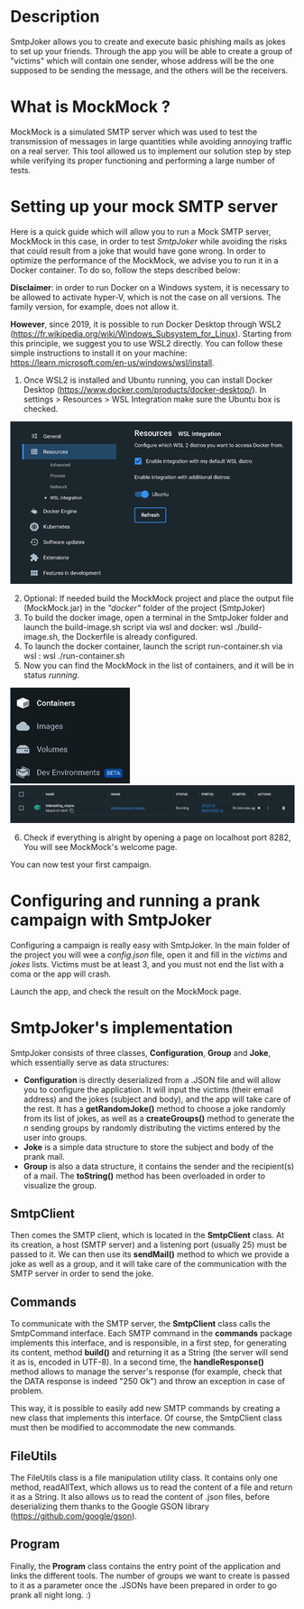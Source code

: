 # Description
SmtpJoker allows you to create and execute basic phishing mails as jokes to set up your friends.
Through the app you will be able to create a group of "victims" which will contain one sender, whose address will be the one supposed to be sending the message, and
the others will be the receivers.

# What is MockMock ?
MockMock is a simulated SMTP server which was used to test the transmission of messages in large quantities while avoiding annoying traffic on a real server. This tool allowed us to implement our solution step by step while verifying its proper functioning and performing a large number of tests. 

# Setting up your mock SMTP server
Here is a quick guide which will allow you to run a Mock SMTP server, MockMock in this case, in order to test *SmtpJoker* while avoiding the risks that could result from a joke that would have gone wrong. 
In order to optimize the performance of the MockMock, we advise you to run it in a Docker container. To do so, follow the steps described below:

**Disclaimer**: in order to run Docker on a Windows system, it is necessary to be allowed to activate hyper-V, which is not the case on all versions. The family version, for example, does not allow it.

**However**, since 2019, it is possible to run Docker Desktop through WSL2 (https://fr.wikipedia.org/wiki/Windows_Subsystem_for_Linux). Starting from this principle, we suggest you to use WSL2 directly. You can follow these simple instructions to install it on your machine: https://learn.microsoft.com/en-us/windows/wsl/install.

1. Once WSL2 is installed and Ubuntu running, you can install Docker Desktop (https://www.docker.com/products/docker-desktop/). In settings > Resources > WSL Integration make sure the Ubuntu box is checked.

![img_2.png](img_2.png)

2. Optional: If needed build the MockMock project and place the output file (MockMock.jar) in the *"docker"* folder of the project (SmtpJoker)
3. To build the docker image, open a terminal in the SmtpJoker folder and launch the build-image.sh script via wsl and docker: wsl ./build-image.sh, the Dockerfile is already configured.
4. To launch the docker container, launch the script run-container.sh via wsl : wsl ./run-container.sh
5. Now you can find the MockMock in the list of containers, and it will be in status *running*.

![img_1.png](img_1.png)     ![img.png](img.png)

6. Check if everything is alright by opening a page on localhost port 8282, You will see MockMock's welcome page.

You can now test your first campaign.

# Configuring and running a prank campaign with SmtpJoker
Configuring a campaign is really easy with SmtpJoker.
In the main folder of the project you will wee a *config.json* file, open it and fill in the *victims* and *jokes* lists. Victims must be at least 3, and you must not end the list with a coma or the app will crash.

Launch the app, and check the result on the MockMock page.

# SmtpJoker's implementation
SmtpJoker consists of three classes, **Configuration**, **Group** and **Joke**, which essentially serve as data structures:

- **Configuration** is directly deserialized from a .JSON file and will allow you to configure the application. It will input the victims (their email address) and the jokes (subject and body), and the app will take care of the rest. It has a **getRandomJoke()** method to choose a joke randomly from its list of jokes, as well as a **createGroups()** method to generate the *n* sending groups by randomly distributing the victims entered by the user into groups.
- **Joke** is a simple data structure to store the subject and body of the prank mail.
- **Group** is also a data structure, it contains the sender and the recipient(s) of a mail. The **toString()** method has been overloaded in order to visualize the group. 

## SmtpClient
Then comes the SMTP client, which is located in the **SmtpClient** class. At its creation, a host (SMTP server) and a listening port (usually 25) must be passed to it. We can then use its **sendMail()** method to which we provide a joke as well as a group, and it will take care of the communication with the SMTP server in order to send the joke.

## Commands
To communicate with the SMTP server, the **SmtpClient** class calls the SmtpCommand interface. Each SMTP command in the **commands** package implements this interface, and is responsible, in a first step, for generating its content, method **build()** and returning it as a String (the server will send it as is, encoded in UTF-8). In a second time, the **handleResponse()** method allows to manage the server's response (for example, check that the DATA response is indeed "250 Ok") and throw an exception in case of problem.

This way, it is possible to easily add new SMTP commands by creating a new class that implements this interface. Of course, the SmtpClient class must then be modified to accommodate the new commands.

## FileUtils
The FileUtils class is a file manipulation utility class.
It contains only one method, readAllText, which allows us to read the content of a file and return it as a String. It also allows us to read the content of .json files, before deserializing them thanks to the Google GSON library (https://github.com/google/gson).

## Program
Finally, the **Program** class contains the entry point of the application and links the different tools. The number of groups we want to create is passed to it as a parameter once the .JSONs have been prepared in order to go prank all night long. :)
